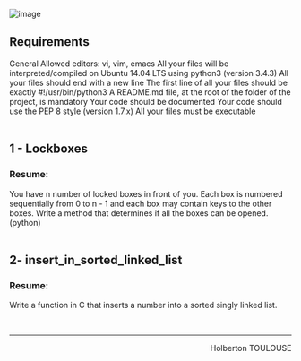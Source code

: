 ![image](https://github.com/TessierV/holbertonschool-interview/assets/113889290/2c44e2e9-b5b2-43cf-b30b-ee1393fcac4b)


## Requirements
  
General
Allowed editors: vi, vim, emacs
All your files will be interpreted/compiled on Ubuntu 14.04 LTS using python3 (version 3.4.3)
All your files should end with a new line
The first line of all your files should be exactly #!/usr/bin/python3
A README.md file, at the root of the folder of the project, is mandatory
Your code should be documented
Your code should use the PEP 8 style (version 1.7.x)
All your files must be executable
<br><br>  
  
## 1 - Lockboxes
  
### Resume:
You have n number of locked boxes in front of you. Each box is numbered sequentially from 0 to n - 1 and each box may contain keys to the other boxes.
Write a method that determines if all the boxes can be opened. (python)
<br><br>

## 2- insert_in_sorted_linked_list  
  
### Resume:
Write a function in C that inserts a number into a sorted singly linked list.  
  
<br/><hr>
<p align="right">Holberton TOULOUSE</p>
